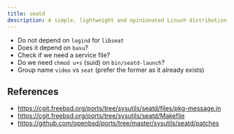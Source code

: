 ```yaml
---
title: seatd
description: A simple, lightweight and opinionated Linux® distribution based on musl libc and toybox
---
```


- Do not depend on `logind` for `libseat`
- Does it depend on `basu`?
- Check if we need a service file?
- Do we need `chmod u+s` (suid) on `bin/seatd-launch`?
- Group name `video` vs `seat` (prefer the former as it already exists)

## References
- https://cgit.freebsd.org/ports/tree/sysutils/seatd/files/pkg-message.in
- https://cgit.freebsd.org/ports/tree/sysutils/seatd/Makefile
- https://github.com/openbsd/ports/tree/master/sysutils/seatd/patches
